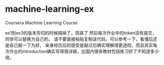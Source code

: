 # machine-learning-ex
Coursera Machine Learning Course

ex1到ex3的版本剪切的时候搞掉了，简直了
然后每次作业中的token没有提交，同学可以替换为自己的。
请不要直接粘贴复制该代码，可以参考一下，看懂后还是自己敲一下为好。
亲身经历后的感受是敲过后确实理解得更透彻，而且其实每次作业的introduction确实写得很详细，比国内很多教材包括练习好了不知道多少倍。

